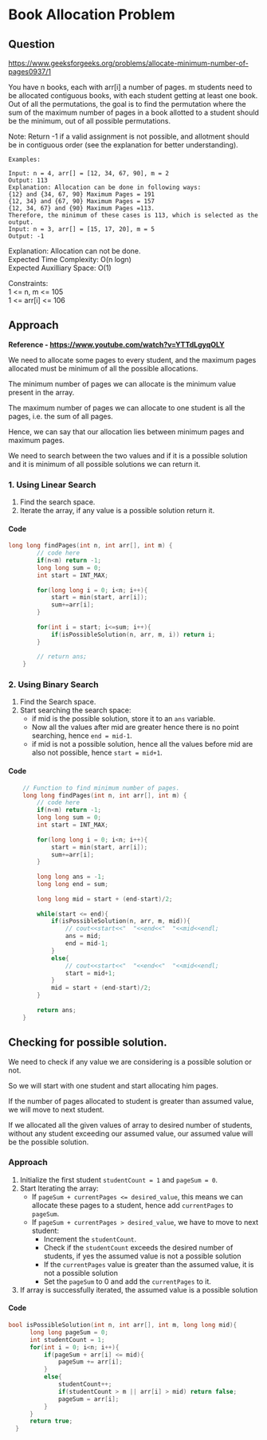 # Book Allocation Problem
## Question

https://www.geeksforgeeks.org/problems/allocate-minimum-number-of-pages0937/1

You have n books, each with arr[i] a number of pages. m students need to be allocated contiguous books, with each student getting at least one book.
Out of all the permutations, the goal is to find the permutation where the sum of the maximum number of pages in a book allotted to a student should be the minimum, out of all possible permutations.

Note: Return -1 if a valid assignment is not possible, and allotment should be in contiguous order (see the explanation for better understanding).
```
Examples:

Input: n = 4, arr[] = [12, 34, 67, 90], m = 2
Output: 113
Explanation: Allocation can be done in following ways:
{12} and {34, 67, 90} Maximum Pages = 191
{12, 34} and {67, 90} Maximum Pages = 157
{12, 34, 67} and {90} Maximum Pages =113.
Therefore, the minimum of these cases is 113, which is selected as the output.
Input: n = 3, arr[] = [15, 17, 20], m = 5
Output: -1
```

Explanation: Allocation can not be done.<br>
Expected Time Complexity: O(n logn)<br>
Expected Auxilliary Space: O(1)

Constraints:<br>
1 <=  n, m <= 105<br>
1 <= arr[i] <= 106               

## Approach
**Reference -  https://www.youtube.com/watch?v=YTTdLgyqOLY**

We need to allocate some pages to every student, and the maximum pages allocated must be minimum of all the possible allocations.

The minimum number of pages we can allocate is the minimum value present in the array.

The maximum number of pages we can allocate to one student is all the pages, i.e. the sum of all pages.

Hence, we can say that our allocation lies between minimum pages and maximum pages.

We need to search between the two values and if it is a possible solution and it is minimum of all possible solutions we can return it.

### 1. Using Linear Search
1. Find the search space.
2. Iterate the array, if any value is a possible solution return it.

#### Code 
```cpp
long long findPages(int n, int arr[], int m) {
        // code here
        if(n<m) return -1;
        long long sum = 0;
        int start = INT_MAX;
        
        for(long long i = 0; i<n; i++){
            start = min(start, arr[i]);
            sum+=arr[i];
        }
        
        for(int i = start; i<=sum; i++){
            if(isPossibleSolution(n, arr, m, i)) return i;
        }
        
        // return ans;
    }
```

### 2. Using Binary Search
1. Find the Search space.
2. Start searching the search space:
    - if mid is the possible solution, store it to an ```ans``` variable.
    - Now all the values after mid are greater hence there is no point searching, hence ```end = mid-1```.
    - if mid is not a possible solution, hence all the values before mid are also not possible, hence ```start = mid+1```.

#### Code
```cpp
    // Function to find minimum number of pages.
    long long findPages(int n, int arr[], int m) {
        // code here
        if(n<m) return -1;
        long long sum = 0;
        int start = INT_MAX;
        
        for(long long i = 0; i<n; i++){
            start = min(start, arr[i]);
            sum+=arr[i];
        }
        
        long long ans = -1;
        long long end = sum;
        
        long long mid = start + (end-start)/2;
        
        while(start <= end){
            if(isPossibleSolution(n, arr, m, mid)){
                // cout<<start<<"  "<<end<<"  "<<mid<<endl;
                ans = mid;
                end = mid-1;
            }
            else{
                // cout<<start<<"  "<<end<<"  "<<mid<<endl;
                start = mid+1;
            }
            mid = start + (end-start)/2;
        }
        
        return ans;
    }
```

## Checking for possible solution.
We need to check if any value we are considering is a possible solution or not.

So we will start with one student and start allocating him pages.

If the number of pages allocated to student is greater than assumed value, we will move to next student.

If we allocated all the given values of array to desired number of students, without any student exceeding our assumed value, our assumed value will be the possible solution.

### Approach
1. Initialize the first student ```studentCount = 1``` and ```pageSum = 0```.
2. Start Iterating the array:
    - If ```pageSum + currentPages <= desired_value```, this means we can allocate these pages to a student, hence add ```currentPages``` to  ```pageSum```.
    - If ```pageSum + currentPages > desired_value```, we have to move to next student:
        - Increment the ```studentCount```.
        - Check if the ```studentCount``` exceeds the desired number of students, if yes the assumed value is not a possible solution
        - If the ```currentPages``` value is greater than the assumed value, it is not a possible solution
        - Set the ```pageSum``` to 0 and add the ```currentPages``` to it.
3. If array is successfully iterated, the assumed value is a possible solution

#### Code
```cpp
bool isPossibleSolution(int n, int arr[], int m, long long mid){
      long long pageSum = 0;
      int studentCount = 1;
      for(int i = 0; i<n; i++){
          if(pageSum + arr[i] <= mid){
              pageSum += arr[i];
          }
          else{
              studentCount++;
              if(studentCount > m || arr[i] > mid) return false;
              pageSum = arr[i];
          }
      }
      return true;
  } 
  
```